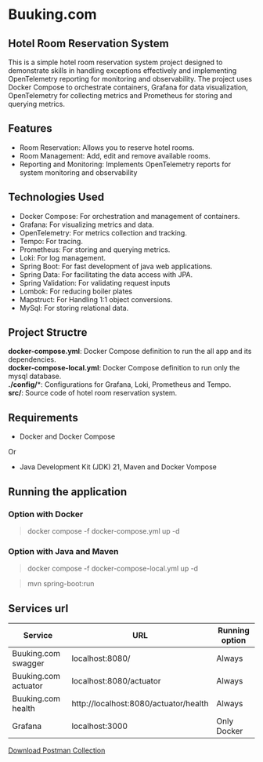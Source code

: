 # Buuking.com

## Hotel Room Reservation System

This is a simple hotel room reservation system project designed to demonstrate skills in handling exceptions effectively
and implementing OpenTelemetry reporting for monitoring and observability. The project uses Docker Compose to
orchestrate containers, Grafana for data visualization, OpenTelemetry for collecting metrics and Prometheus for storing
and querying metrics.

## Features

* Room Reservation: Allows you to reserve hotel rooms.
* Room Management: Add, edit and remove available rooms.
* Reporting and Monitoring: Implements OpenTelemetry reports for system monitoring and observability

## Technologies Used

* Docker Compose: For orchestration and management of containers.
* Grafana: For visualizing metrics and data.
* OpenTelemetry: For metrics collection and tracking.
* Tempo: For tracing.
* Prometheus: For storing and querying metrics.
* Loki: For log management.
* Spring Boot: For fast development of java web applications.
* Spring Data: For facilitating the data access with JPA.
* Spring Validation: For validating request inputs
* Lombok: For reducing boiler plates
* Mapstruct: For Handling 1:1 object conversions.
* MySql: For storing relational data.

## Project Structre

**docker-compose.yml**:  Docker Compose definition to run the all app and its dependencies.</br>
**docker-compose-local.yml**:  Docker Compose definition to run only the mysql database.</br>
**./config/***: Configurations for Grafana, Loki, Prometheus and Tempo.</br>
**src/**: Source code of hotel room reservation system.

## Requirements

- Docker and Docker Compose

Or

- Java Development Kit (JDK) 21, Maven and Docker Vompose

## Running the application

### Option with Docker

> docker compose -f docker-compose.yml up -d

### Option with Java and Maven

> docker compose -f docker-compose-local.yml up -d

> mvn spring-boot:run

## Services url

| Service              | URL                                   | Running option |
|----------------------|---------------------------------------|----------------|
| Buuking.com swagger  | localhost:8080/                       | Always         |
| Buuking.com actuator | localhost:8080/actuator               | Always         |
| Buuking.com health   | http://localhost:8080/actuator/health | Always         |
| Grafana              | localhost:3000                        | Only Docker    |

[Download Postman Collection](https://github.com/mykadias/buuking-dot-com/blob/main/Buuking.com.postman_collection.json)
